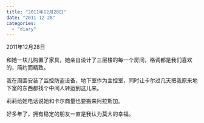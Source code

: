```yaml
---
title: "2011年12月28日"
date: "2011-12-28"
categories: 
  - "diary"
---
```


2011年12月28日

和她一块儿购置了家具，她亲自设计了三层楼的每一个房间，格调都是我们喜欢的，简约而精致。

我在周围安装了监控防盗设备，地下室作为主控室，同时让卡尔过几天把我原来地下室的东西都找个中间人转运到这儿来。

莉莉给她电话说她和卡尔商量也要搬来阿拉斯加。

好多年了，拥有稳定的朋友一直是我认为莫大的幸福。
